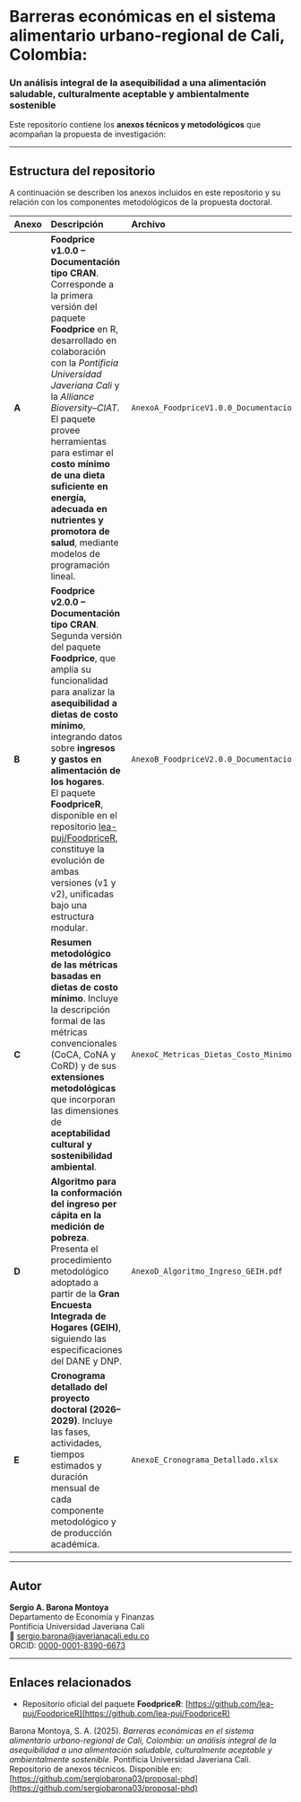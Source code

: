 # Barreras económicas en el sistema alimentario urbano-regional de Cali, Colombia:  
### Un análisis integral de la asequibilidad a una alimentación saludable, culturalmente aceptable y ambientalmente sostenible

Este repositorio contiene los **anexos técnicos y metodológicos** que acompañan la propuesta de investigación:

---

## Estructura del repositorio

A continuación se describen los anexos incluidos en este repositorio y su relación con los componentes metodológicos de la propuesta doctoral.

| Anexo | Descripción | Archivo |
|:------|:-------------|:---------|
| **A** | **Foodprice v1.0.0 – Documentación tipo CRAN**. Corresponde a la primera versión del paquete **Foodprice** en R, desarrollado en colaboración con la *Pontificia Universidad Javeriana Cali* y la *Alliance Bioversity–CIAT*. El paquete provee herramientas para estimar el **costo mínimo de una dieta suficiente en energía, adecuada en nutrientes y promotora de salud**, mediante modelos de programación lineal. | `AnexoA_FoodpriceV1.0.0_Documentacion_CRAN.pdf` |
| **B** | **Foodprice v2.0.0 – Documentación tipo CRAN**. Segunda versión del paquete **Foodprice**, que amplía su funcionalidad para analizar la **asequibilidad a dietas de costo mínimo**, integrando datos sobre **ingresos y gastos en alimentación de los hogares**. <br> El paquete **FoodpriceR**, disponible en el repositorio [lea-puj/FoodpriceR](https://github.com/lea-puj/FoodpriceR), constituye la evolución de ambas versiones (v1 y v2), unificadas bajo una estructura modular. | `AnexoB_FoodpriceV2.0.0_Documentacion_CRAN.pdf` |
| **C** | **Resumen metodológico de las métricas basadas en dietas de costo mínimo**. Incluye la descripción formal de las métricas convencionales (CoCA, CoNA y CoRD) y de sus **extensiones metodológicas** que incorporan las dimensiones de **aceptabilidad cultural y sostenibilidad ambiental**. | `AnexoC_Metricas_Dietas_Costo_Minimo.pdf` |
| **D** | **Algoritmo para la conformación del ingreso per cápita en la medición de pobreza**. Presenta el procedimiento metodológico adoptado a partir de la **Gran Encuesta Integrada de Hogares (GEIH)**, siguiendo las especificaciones del DANE y DNP. | `AnexoD_Algoritmo_Ingreso_GEIH.pdf` |
| **E** | **Cronograma detallado del proyecto doctoral (2026–2029)**. Incluye las fases, actividades, tiempos estimados y duración mensual de cada componente metodológico y de producción académica. | `AnexoE_Cronograma_Detallado.xlsx` |

---

## Autor

**Sergio A. Barona Montoya**  
Departamento de Economía y Finanzas  
Pontificia Universidad Javeriana Cali  
📧 sergio.barona@javerianacali.edu.co  
ORCID: [0000-0001-8390-6673](https://orcid.org/0000-0001-8390-6673)

---

## Enlaces relacionados

- Repositorio oficial del paquete **FoodpriceR**: [https://github.com/lea-puj/FoodpriceR](https://github.com/lea-puj/FoodpriceR)  


Barona Montoya, S. A. (2025). *Barreras económicas en el sistema alimentario urbano-regional de Cali, Colombia: un análisis integral de la asequibilidad a una alimentación saludable, culturalmente aceptable y ambientalmente sostenible*. Pontificia Universidad Javeriana Cali. Repositorio de anexos técnicos. Disponible en: [https://github.com/sergiobarona03/proposal-phd](https://github.com/sergiobarona03/proposal-phd)
